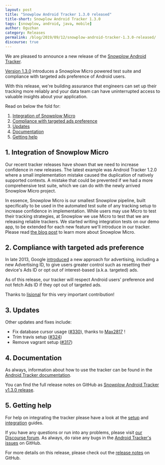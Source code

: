 ```yaml
---
layout: post
title: "Snowplow Android Tracker 1.3.0 released"
title-short: Snowplow Android Tracker 1.3.0
tags: [snowplow, android, java, mobile]
author: Oguzhan
category: Releases
permalink: /blog/2019/09/12/snowplow-android-tracker-1.3.0-released/
discourse: true
---
```


We are pleased to announce a new release of the [Snowplow Android Tracker][repo].

[Version 1.3.0][release-notes] introduces a Snowplow Micro powered test suite and compliance with targeted ads preference of Android users.

With this release, we're building assurance that engineers can set up their tracking more reliably and your data team can have uninterrupted access to valuable insights about your application.

Read on below the fold for:

1. [Integration of Snowplow Micro](#micro-integration)
2. [Compliance with targeted ads preference](#ad-tracking)
3. [Updates](#updates)
4. [Documentation](#docs)
5. [Getting help](#help)

<!--more-->

<h2 id="micro-integration">1. Integration of Snowplow Micro</h2>

Our recent tracker releases have shown that we need to increase confidence in new releases. The latest example was Android Tracker 1.2.0 where a small implementation mistake caused the duplication of natively supported contexts. A mistake that could be prevented if we had a more comprehensive test suite, which we can do with the newly arrived Snowplow Micro project.

In essence, Snowplow Micro is our smallest Snowplow pipeline, built specifically to be used in the automated test suite of any tracking setup to increase confidence in implementation. While users may use Micro to test their tracking strategies, at Snowplow we use Micro to test that we are releasing reliable trackers. We started writing integration tests on our demo app, to be extended for each new feature we'll introduce in our tracker. Please read [the blog post][micro-blog-post] to learn more about Snowplow Micro. 

<h2 id="targeted-ads-preference">2. Compliance with targeted ads preference</h2>

In late 2013, Google [introduced][google-play-services-4] a new approach for advertising, including a new Advertising ID, to give users greater control such as resetting their device's Ads ID or opt out of interest-based (a.k.a. targeted) ads.

As of this release, our tracker will respect Android users' preference and not fetch Ads ID if they opt out of targeted ads.

Thanks to [lisional][lisional] for this very important contribution!

<h2 id="updates">3. Updates</h2>

Other updates and fixes include:

* Fix database cursor usage ([#330][330]), thanks to [Max2817][Max2817] !
* Trim travis setup ([#324][324])
* Remove vagrant setup ([#317][317])

<h2 id="docs">4. Documentation</h2>

As always, information about how to use the tracker can be found in the [Android Tracker documentation][docs].

You can find the full release notes on GitHub as [Snowplow Android Tracker v1.3.0 release][release-notes].

<h2 id="help">5. Getting help</h2>

For help on integrating the tracker please have a look at the [setup][android-setup] and [integration][integration] guides.

If you have any questions or run into any problems, please visit [our Discourse forum][discourse]. As always, do raise any bugs in the [Android Tracker's issues][android-issues] on GitHub.

For more details on this release, please check out the [release notes][release-notes] on GitHub.

[repo]: https://github.com/snowplow/snowplow-android-tracker
[docs]: http://docs.snowplowanalytics.com/open-source/snowplow/trackers/android-tracker/1.3.0/
[release-notes]: https://github.com/snowplow/snowplow-android-tracker/releases/tag/1.3.0
[android-setup]: https://github.com/snowplow/snowplow/wiki/Android-Tracker-Setup
[android-issues]: https://github.com/snowplow/snowplow-android-tracker/issues

[google-play-services-4]: https://android-developers.googleblog.com/2013/10/google-play-services-40.html
[micro-blog-post]: https://snowplowanalytics.com/blog/2019/07/17/introducing-snowplow-micro/
[lisional]: https://github.com/lisional
[Max2817]: https://github.com/Max2817

[330]: https://github.com/snowplow/snowplow-android-tracker/issues/330
[324]: https://github.com/snowplow/snowplow-android-tracker/issues/324
[317]: https://github.com/snowplow/snowplow-android-tracker/issues/317

[demo-walkthrough]: https://github.com/snowplow/snowplow/wiki/Android-app-walkthrough#walkthrough
[integration]: https://github.com/snowplow/snowplow/wiki/Android-Integration
[testing]: https://github.com/snowplow/snowplow/wiki/Android-Testing-locally-and-Debugging

[discourse]: http://discourse.snowplowanalytics.com/
